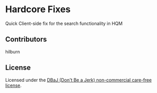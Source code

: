 Hardcore Fixes
=========
Quick Client-side fix for the search functionality in HQM

## Contributors
hilburn

## License
Licensed under the [DBaJ (Don't Be a Jerk) non-commercial care-free license](https://github.com/hilburn/NotEnoughResources/blob/master/LICENSE.md).
